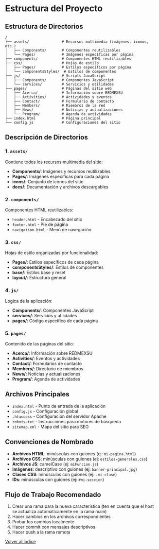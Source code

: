 # Estructura del Proyecto

## Estructura de Directorios

```
/
├── assets/               # Recursos multimedia (imágenes, iconos, etc.)
│   ├── Components/       # Componentes reutilizables
│   └── Pages/            # Imágenes específicas por página
├── components/           # Componentes HTML reutilizables
├── css/                  # Hojas de estilo
│   ├── Pages/            # Estilos específicos por página
│   └── componentsStyles/  # Estilos de componentes
├── js/                   # Scripts JavaScript
│   ├── Components/       # Componentes JavaScript
│   └── services/         # Servicios y utilidades
├── pages/                # Páginas del sitio web
│   ├── Acerca/           # Información sobre REDMEXSU
│   ├── Activities/       # Actividades y eventos
│   ├── Contact/          # Formulario de contacto
│   ├── Members/          # Miembros de la red
│   ├── News/             # Noticias y actualizaciones
│   └── Program/          # Agenda de actividades
├── index.html            # Página principal
└── config.js             # Configuraciones del sitio
```

## Descripción de Directorios

### 1. `assets/`
Contiene todos los recursos multimedia del sitio:
- **Components/**: Imágenes y recursos reutilizables
- **Pages/**: Imágenes específicas para cada página
- **icons/**: Conjunto de iconos del sitio
- **docs/**: Documentación y archivos descargables

### 2. `components/`
Componentes HTML reutilizables:
- `header.html` - Encabezado del sitio
- `footer.html` - Pie de página
- `navigation.html` - Menú de navegación


### 3. `css/`
Hojas de estilo organizadas por funcionalidad:
- **Pages/**: Estilos específicos de cada página
- **componentsStyles/**: Estilos de componentes
- **base/**: Estilos base y reset
- **layout/**: Estructura general

### 4. `js/`
Lógica de la aplicación:
- **Components/**: Componentes JavaScript
- **services/**: Servicios y utilidades
- **pages/**: Código específico de cada página

### 5. `pages/`
Contenido de las páginas del sitio:
- **Acerca/**: Información sobre REDMEXSU 
- **Activities/**: Eventos y actividades
- **Contact/**: Formularios de contacto
- **Members/**: Directorio de miembros
- **News/**: Noticias y actualizaciones
- **Program/**: Agenda de actividades

## Archivos Principales

- `index.html` - Punto de entrada de la aplicación
- `config.js` - Configuración global
- `.htaccess` - Configuración del servidor Apache
- `robots.txt` - Instrucciones para motores de búsqueda
- `sitemap.xml` - Mapa del sitio para SEO

## Convenciones de Nombrado

- **Archivos HTML**: minúsculas con guiones (ej: `mi-pagina.html`)
- **Archivos CSS**: minúsculas con guiones (ej: `estilos-generales.css`)
- **Archivos JS**: camelCase (ej: `miFuncion.js`)
- **Imágenes**: descriptivo con guiones (ej: `banner-principal.jpg`)
- **Clases CSS**: minúsculas con guiones (ej: `.mi-clase`)
- **IDs**: minúsculas con guiones (ej: `#mi-seccion`)

## Flujo de Trabajo Recomendado

1. Crear una rama para la nueva característica (ten en cuenta que el host se actualiza automaticamente en la rama main)
2. Hacer cambios en los archivos correspondientes
3. Probar los cambios localmente
4. Hacer commit con mensajes descriptivos
5. Hacer push a la rama remota 

[Volver al índice](../00-index.md)
